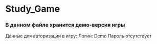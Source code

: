 # Study_Game
### В данном файле хранится демо-версия игры

Данные для авторизации в игру:
Логин: Demo
Пароль отсутствует
